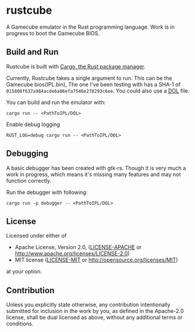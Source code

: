 # rustcube

A Gamecube emulator in the Rust programming language. Work is in progress to boot the Gamecube BIOS.

## Build and Run

Rustcube is built with [Cargo, the Rust package manager](https://www.rust-lang.org/).

Currently, Rustcube takes a single argument to run. This can be the Gamecube bios(IPL.bin), The one I've been testing with has a SHA-1 of `015808f637a984acde6a06efa7546e278293c6ee`. You could also use a [DOL](http://www.emulator-zone.com/doc.php/gamecube/) file.

You can build and run the emulator with:

```
cargo run -- <PathToIPL/DOL>
```

Enable debug logging

```
RUST_LOG=debug cargo run -- <PathToIPL/DOL>
```

## Debugging

A basic debugger has been created with gtk-rs. Though it is very much a work in progress, which means it's missing many features and may not function correctly.

Run the debugger with following:
```
cargo run -p debugger -- <PathToIPL/DOL>
```

## License

Licensed under either of

 * Apache License, Version 2.0, ([LICENSE-APACHE](LICENSE-APACHE) or http://www.apache.org/licenses/LICENSE-2.0)
 * MIT license ([LICENSE-MIT](LICENSE-MIT) or http://opensource.org/licenses/MIT)

at your option.

## Contribution

Unless you explicitly state otherwise, any contribution intentionally submitted for inclusion in the work by you, as defined in the Apache-2.0 license, shall be dual licensed as above, without any additional terms or conditions.
